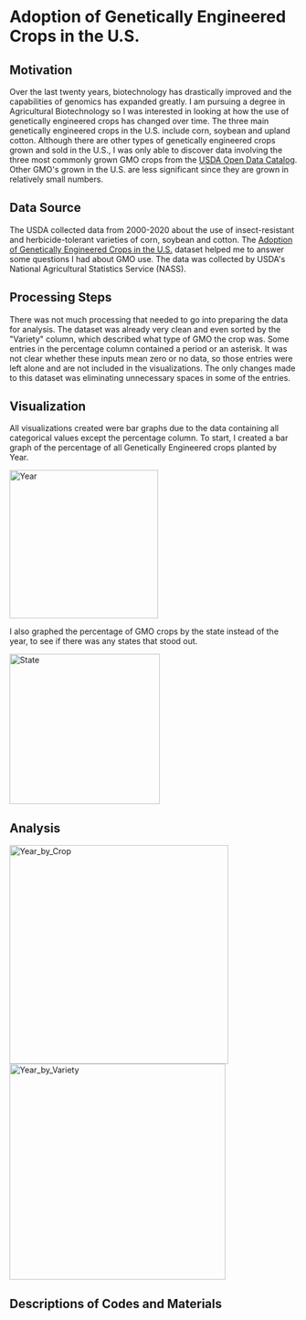 # Adoption of Genetically Engineered Crops in the U.S.

## Motivation
Over the last twenty years, biotechnology has drastically improved and the capabilities of genomics has expanded greatly. I am pursuing a degree in Agricultural Biotechnology so I was interested in looking at how the use of genetically engineered crops has changed over time. The three main genetically engineered crops in the U.S. include corn, soybean and upland cotton. Although there are other types of genetically engineered crops grown and sold in the U.S., I was only able to discover data involving the three most commonly grown GMO crops from the <a href="https://www.usda.gov/content/usda-open-data-catalog">USDA Open Data Catalog</a>.  Other GMO's grown in the U.S. are less significant since they are grown in relatively small numbers.

## Data Source
The USDA collected data from 2000-2020 about the use of insect-resistant and herbicide-tolerant varieties of corn, soybean and cotton. The <a href="https://www.ers.usda.gov/data-products/adoption-of-genetically-engineered-crops-in-the-us.aspx">Adoption of Genetically Engineered Crops in the U.S.</a> dataset helped me to answer some questions I had about GMO use.  The data was collected by USDA's National Agricultural Statistics Service (NASS).

## Processing Steps
There was not much processing that needed to go into preparing the data for analysis.  The dataset was already very clean and even sorted by the "Variety" column, which described what type of GMO the crop was.  Some entries in the percentage column contained a period or an asterisk.  It was not clear whether these inputs mean zero or no data, so those entries were left alone and are not included in the visualizations.  The only changes made to this dataset was eliminating unnecessary spaces in some of the entries.

## Visualization

All visualizations created were bar graphs due to the data containing all categorical values except the percentage column.  To start, I created a bar graph of the percentage of all Genetically Engineered crops planted by Year.

<img width="260" alt="Year" src="https://user-images.githubusercontent.com/71746406/101296943-2f8bf900-37db-11eb-80c7-7cff5e13a110.png">

I also graphed the percentage of GMO crops by the state instead of the year, to see if there was any states that stood out.

<img width="263" alt="State" src="https://user-images.githubusercontent.com/71746406/101296965-49c5d700-37db-11eb-9a2b-9512799358f4.png">

## Analysis

<img width="383" alt="Year_by_Crop" src="https://user-images.githubusercontent.com/71746406/101296954-3a468e00-37db-11eb-8771-736aa610c273.png">

<img width="378" alt="Year_by_Variety" src="https://user-images.githubusercontent.com/71746406/101296958-403c6f00-37db-11eb-869a-4baef637d7a9.png">

## Descriptions of Codes and Materials
